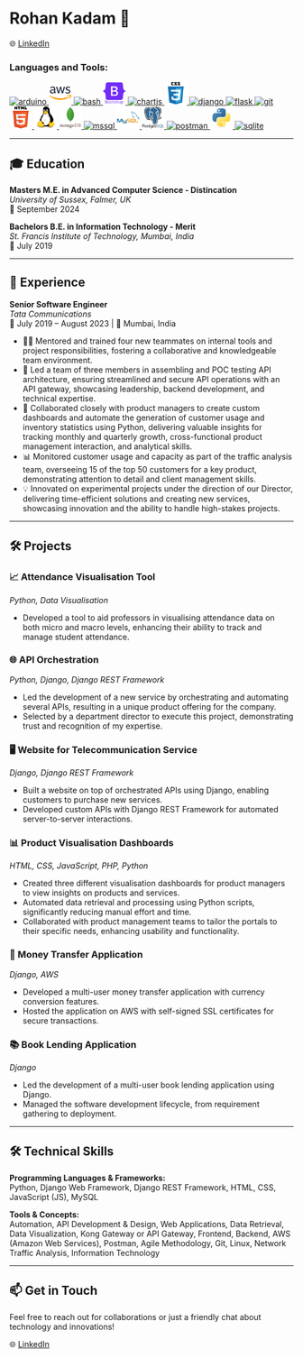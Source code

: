 # Rohan Kadam 🚀
🌐 [LinkedIn](https://www.linkedin.com/in/firstlast)
<p align="left">
</p>
<h3 align="left">Languages and Tools:</h3>
<p align="left"> <a href="https://www.arduino.cc/" target="_blank" rel="noreferrer"> <img src="https://cdn.worldvectorlogo.com/logos/arduino-1.svg" alt="arduino" width="40" height="40"/> </a> <a href="https://aws.amazon.com" target="_blank" rel="noreferrer"> <img src="https://raw.githubusercontent.com/devicons/devicon/master/icons/amazonwebservices/amazonwebservices-original-wordmark.svg" alt="aws" width="40" height="40"/> </a> <a href="https://www.gnu.org/software/bash/" target="_blank" rel="noreferrer"> <img src="https://www.vectorlogo.zone/logos/gnu_bash/gnu_bash-icon.svg" alt="bash" width="40" height="40"/> </a> <a href="https://getbootstrap.com" target="_blank" rel="noreferrer"> <img src="https://raw.githubusercontent.com/devicons/devicon/master/icons/bootstrap/bootstrap-plain-wordmark.svg" alt="bootstrap" width="40" height="40"/> </a> <a href="https://www.chartjs.org" target="_blank" rel="noreferrer"> <img src="https://www.chartjs.org/media/logo-title.svg" alt="chartjs" width="40" height="40"/> </a> <a href="https://www.w3schools.com/css/" target="_blank" rel="noreferrer"> <img src="https://raw.githubusercontent.com/devicons/devicon/master/icons/css3/css3-original-wordmark.svg" alt="css3" width="40" height="40"/> </a> <a href="https://www.djangoproject.com/" target="_blank" rel="noreferrer"> <img src="https://cdn.worldvectorlogo.com/logos/django.svg" alt="django" width="40" height="40"/> </a> <a href="https://flask.palletsprojects.com/" target="_blank" rel="noreferrer"> <img src="https://www.vectorlogo.zone/logos/pocoo_flask/pocoo_flask-icon.svg" alt="flask" width="40" height="40"/> </a> <a href="https://git-scm.com/" target="_blank" rel="noreferrer"> <img src="https://www.vectorlogo.zone/logos/git-scm/git-scm-icon.svg" alt="git" width="40" height="40"/> </a> <a href="https://www.w3.org/html/" target="_blank" rel="noreferrer"> <img src="https://raw.githubusercontent.com/devicons/devicon/master/icons/html5/html5-original-wordmark.svg" alt="html5" width="40" height="40"/> </a> <a href="https://www.linux.org/" target="_blank" rel="noreferrer"> <img src="https://raw.githubusercontent.com/devicons/devicon/master/icons/linux/linux-original.svg" alt="linux" width="40" height="40"/> </a> <a href="https://www.mongodb.com/" target="_blank" rel="noreferrer"> <img src="https://raw.githubusercontent.com/devicons/devicon/master/icons/mongodb/mongodb-original-wordmark.svg" alt="mongodb" width="40" height="40"/> </a> <a href="https://www.microsoft.com/en-us/sql-server" target="_blank" rel="noreferrer"> <img src="https://www.svgrepo.com/show/303229/microsoft-sql-server-logo.svg" alt="mssql" width="40" height="40"/> </a> <a href="https://www.mysql.com/" target="_blank" rel="noreferrer"> <img src="https://raw.githubusercontent.com/devicons/devicon/master/icons/mysql/mysql-original-wordmark.svg" alt="mysql" width="40" height="40"/> </a> <a href="https://www.postgresql.org" target="_blank" rel="noreferrer"> <img src="https://raw.githubusercontent.com/devicons/devicon/master/icons/postgresql/postgresql-original-wordmark.svg" alt="postgresql" width="40" height="40"/> </a> <a href="https://postman.com" target="_blank" rel="noreferrer"> <img src="https://www.vectorlogo.zone/logos/getpostman/getpostman-icon.svg" alt="postman" width="40" height="40"/> </a> <a href="https://www.python.org" target="_blank" rel="noreferrer"> <img src="https://raw.githubusercontent.com/devicons/devicon/master/icons/python/python-original.svg" alt="python" width="40" height="40"/> </a> <a href="https://www.sqlite.org/" target="_blank" rel="noreferrer"> <img src="https://www.vectorlogo.zone/logos/sqlite/sqlite-icon.svg" alt="sqlite" width="40" height="40"/> </a> </p>

---

## 🎓 Education

**Masters M.E. in Advanced Computer Science - Distincation**  
*University of Sussex, Falmer, UK*  
📅 September 2024

**Bachelors B.E. in Information Technology - Merit**  
*St. Francis Institute of Technology, Mumbai, India*  
📅 July 2019

---

## 💼 Experience

**Senior Software Engineer**  
*Tata Communications*  
📅 July 2019 – August 2023 | 📍 Mumbai, India

- 👨‍🏫 Mentored and trained four new teammates on internal tools and project responsibilities, fostering a collaborative and knowledgeable team environment.
- 🚀 Led a team of three members in assembling and POC testing API architecture, ensuring streamlined and secure API operations with an API gateway, showcasing leadership, backend development, and technical expertise.
- 🤝 Collaborated closely with product managers to create custom dashboards and automate the generation of customer usage and inventory statistics using Python, delivering valuable insights for tracking monthly and quarterly growth, cross-functional product management interaction, and analytical skills.
- 📊 Monitored customer usage and capacity as part of the traffic analysis team, overseeing 15 of the top 50 customers for a key product, demonstrating attention to detail and client management skills.
- 💡 Innovated on experimental projects under the direction of our Director, delivering time-efficient solutions and creating new services, showcasing innovation and the ability to handle high-stakes projects.

---

## 🛠️ Projects

### 📈 Attendance Visualisation Tool
*Python, Data Visualisation*

- Developed a tool to aid professors in visualising attendance data on both micro and macro levels, enhancing their ability to track and manage student attendance.

### 🌐 API Orchestration
*Python, Django, Django REST Framework*

- Led the development of a new service by orchestrating and automating several APIs, resulting in a unique product offering for the company.
- Selected by a department director to execute this project, demonstrating trust and recognition of my expertise.

### 🖥️ Website for Telecommunication Service
*Django, Django REST Framework*

- Built a website on top of orchestrated APIs using Django, enabling customers to purchase new services.
- Developed custom APIs with Django REST Framework for automated server-to-server interactions.

### 📊 Product Visualisation Dashboards
*HTML, CSS, JavaScript, PHP, Python*

- Created three different visualisation dashboards for product managers to view insights on products and services.
- Automated data retrieval and processing using Python scripts, significantly reducing manual effort and time.
- Collaborated with product management teams to tailor the portals to their specific needs, enhancing usability and functionality.

### 💸 Money Transfer Application
*Django, AWS*

- Developed a multi-user money transfer application with currency conversion features.
- Hosted the application on AWS with self-signed SSL certificates for secure transactions.

### 📚 Book Lending Application
*Django*

- Led the development of a multi-user book lending application using Django.
- Managed the software development lifecycle, from requirement gathering to deployment.

---

## 🛠️ Technical Skills

**Programming Languages & Frameworks:**  
Python, Django Web Framework, Django REST Framework, HTML, CSS, JavaScript (JS), MySQL

**Tools & Concepts:**  
Automation, API Development & Design, Web Applications, Data Retrieval, Data Visualization, Kong Gateway or API Gateway, Frontend, Backend, AWS (Amazon Web Services), Postman, Agile Methodology, Git, Linux, Network Traffic Analysis, Information Technology

---

## 📫 Get in Touch

Feel free to reach out for collaborations or just a friendly chat about technology and innovations!

🌐 [LinkedIn](https://www.linkedin.com/in/rohan-kadam270896)
